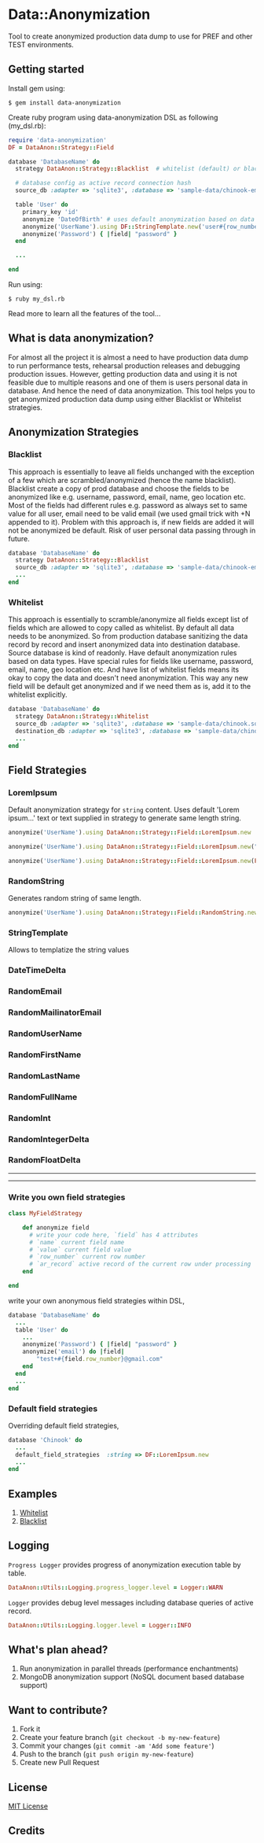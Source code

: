 # Data::Anonymization
Tool to create anonymized production data dump to use for PREF and other TEST environments.

## Getting started
Install gem using:

    $ gem install data-anonymization

Create ruby program using data-anonymization DSL as following (my_dsl.rb):

```ruby
require 'data-anonymization'
DF = DataAnon::Strategy::Field

database 'DatabaseName' do
  strategy DataAnon::Strategy::Blacklist  # whitelist (default) or blacklist

  # database config as active record connection hash
  source_db :adapter => 'sqlite3', :database => 'sample-data/chinook-empty.sqlite'

  table 'User' do
    primary_key 'id'
    anonymize 'DateOfBirth' # uses default anonymization based on data types
    anonymize('UserName').using DF::StringTemplate.new('user#{row_number}')
    anonymize('Password') { |field| "password" }
  end

  ...

end
```

Run using:

    $ ruby my_dsl.rb

Read more to learn all the features of the tool...

## What is data anonymization?

For almost all the project it is almost a need to have production data dump to run performance tests, rehearsal production releases and debugging production issues.
However, getting production data and using it is not feasible due to multiple reasons and one of them is users personal data in database. And hence the need of data anonymization.
This tool helps you to get anonymized production data dump using either Blacklist or Whitelist strategies.

## Anonymization Strategies

### Blacklist
This approach is essentially to leave all fields unchanged with the exception of a few which are scrambled/anonymized (hence the name blacklist).
Blacklist create a copy of prod database and choose the fields to be anonymized like e.g. username, password, email, name, geo location etc. Most of the fields had different rules e.g. password as always set to same value for all user, email need to be valid email (we used gmail trick with +N appended to it).
Problem with this approach is, if new fields are added it will not be anonymized be default. Risk of user personal data passing through in future.

```ruby
database 'DatabaseName' do
  strategy DataAnon::Strategy::Blacklist
  source_db :adapter => 'sqlite3', :database => 'sample-data/chinook-empty.sqlite'
  ...
end
```

### Whitelist
This approach is essentially to scramble/anonymize all fields except list of fields which are allowed to copy called as whitelist.
By default all data needs to be anonymized. So from production database sanitizing the data record by record and insert anonymized data into destination database. Source database is kind of readonly.
Have default anonymization rules based on data types. Have special rules for fields like username, password, email, name, geo location etc. And have list of whitelist fields means its okay to copy the data and doesn't need anonymization.
This way any new field will be default get anonymized and if we need them as is, add it to the whitelist explicitly.

```ruby
database 'DatabaseName' do
  strategy DataAnon::Strategy::Whitelist
  source_db :adapter => 'sqlite3', :database => 'sample-data/chinook.sqlite'
  destination_db :adapter => 'sqlite3', :database => 'sample-data/chinook-empty.sqlite'
  ...
end
```

## Field Strategies

### LoremIpsum
Default anonymization strategy for `string` content. Uses default 'Lorem ipsum...' text or text supplied in strategy to generate same length string.

```ruby
anonymize('UserName').using DataAnon::Strategy::Field::LoremIpsum.new
```
```ruby
anonymize('UserName').using DataAnon::Strategy::Field::LoremIpsum.new("very large string....")
```
```ruby
anonymize('UserName').using DataAnon::Strategy::Field::LoremIpsum.new(File.read('my_file.txt'))
```

### RandomString
Generates random string of same length.
```ruby
anonymize('UserName').using DataAnon::Strategy::Field::RandomString.new
```

### StringTemplate
Allows to templatize the string values


### DateTimeDelta
### RandomEmail
### RandomMailinatorEmail
### RandomUserName
### RandomFirstName
### RandomLastName
### RandomFullName
### RandomInt
### RandomIntegerDelta
### RandomFloatDelta

- - -



- - -

### Write you own field strategies

```ruby
class MyFieldStrategy

    def anonymize field
      # write your code here, `field` has 4 attributes
      # `name` current field name
      # `value` current field value
      # `row_number` current row number
      # `ar_record` active record of the current row under processing
    end

end
```

write your own anonymous field strategies within DSL,

```ruby
database 'DatabaseName' do
  ...
  table 'User' do
    ...
    anonymize('Password') { |field| "password" }
    anonymize('email') do |field|
        "test+#{field.row_number}@gmail.com"
    end
  end
  ...
end
```


### Default field strategies

Overriding default field strategies,

```ruby
database 'Chinook' do
  ...
  default_field_strategies  :string => DF::LoremIpsum.new
  ...
end
```

## Examples

1. [Whitelist](https://github.com/sunitparekh/data-anonymization/blob/master/whitelist_dsl.rb)
2. [Blacklist](https://github.com/sunitparekh/data-anonymization/blob/master/blacklist_dsl.rb)


## Logging

`Progress Logger` provides progress of anonymization execution table by table.

```ruby
DataAnon::Utils::Logging.progress_logger.level = Logger::WARN
```

`Logger` provides debug level messages including database queries of active record.

```ruby
DataAnon::Utils::Logging.logger.level = Logger::INFO
```


## What's plan ahead?

1. Run anonymization in parallel threads (performance enchantments)
2. MongoDB anonymization support (NoSQL document based database support)

## Want to contribute?

1. Fork it
2. Create your feature branch (`git checkout -b my-new-feature`)
3. Commit your changes (`git commit -am 'Add some feature'`)
4. Push to the branch (`git push origin my-new-feature`)
5. Create new Pull Request

## License

[MIT License](https://github.com/sunitparekh/data-anonymization/blob/master/LICENSE.txt)

## Credits


